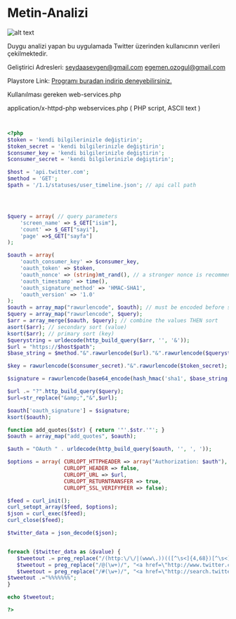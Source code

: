 # Metin-Analizi


![alt text](https://image.ibb.co/hsMJen/twitter.png "Tanıtım")



Duygu analizi yapan bu uygulamada Twitter üzerinden kullanıcının verileri çekilmektedir. 

Geliştirici Adresleri: seydaasevgen@gmail.com
                       egemen.ozogul@gmail.com
                       
Playstore Link:
[Programı buradan indirip deneyebilirsiniz.](https://play.google.com/store/apps/details?id=project.twitter.bigdata.twtitteranaliz "playstore")

                     
Kullanılması gereken web-services.php


application/x-httpd-php webservices.php ( PHP script, ASCII text )

```php


<?php
$token = 'kendi bilgilerinizle değiştirin';
$token_secret = 'kendi bilgilerinizle değiştirin';
$consumer_key = 'kendi bilgilerinizle değiştirin';
$consumer_secret = 'kendi bilgilerinizle değiştirin';

$host = 'api.twitter.com';
$method = 'GET';
$path = '/1.1/statuses/user_timeline.json'; // api call path




$query = array( // query parameters
    'screen_name' => $_GET["isim"],
    'count' => $_GET["sayi"],
    'page' =>$_GET["sayfa"]
);

$oauth = array(
    'oauth_consumer_key' => $consumer_key,
    'oauth_token' => $token,
    'oauth_nonce' => (string)mt_rand(), // a stronger nonce is recommended
    'oauth_timestamp' => time(),
    'oauth_signature_method' => 'HMAC-SHA1',
    'oauth_version' => '1.0'
);
$oauth = array_map("rawurlencode", $oauth); // must be encoded before sorting
$query = array_map("rawurlencode", $query);
$arr = array_merge($oauth, $query); // combine the values THEN sort
asort($arr); // secondary sort (value)
ksort($arr); // primary sort (key)
$querystring = urldecode(http_build_query($arr, '', '&'));
$url = "https://$host$path";
$base_string = $method."&".rawurlencode($url)."&".rawurlencode($querystring);

$key = rawurlencode($consumer_secret)."&".rawurlencode($token_secret);

$signature = rawurlencode(base64_encode(hash_hmac('sha1', $base_string, $key, true)));

$url .= "?".http_build_query($query);
$url=str_replace("&amp;","&",$url); 

$oauth['oauth_signature'] = $signature; 
ksort($oauth);

function add_quotes($str) { return '"'.$str.'"'; }
$oauth = array_map("add_quotes", $oauth);

$auth = "OAuth " . urldecode(http_build_query($oauth, '', ', '));

$options = array( CURLOPT_HTTPHEADER => array("Authorization: $auth"),
                  CURLOPT_HEADER => false,
                  CURLOPT_URL => $url,
                  CURLOPT_RETURNTRANSFER => true,
                  CURLOPT_SSL_VERIFYPEER => false);

$feed = curl_init();
curl_setopt_array($feed, $options);
$json = curl_exec($feed);
curl_close($feed);

$twitter_data = json_decode($json);


foreach ($twitter_data as &$value) {
   $tweetout .= preg_replace("/(http:\/\/|(www\.))(([^\s<]{4,68})[^\s<]*)/", '<a href="http://$2$3" target="_blank">$1$2$4</a>', $value->text);
   $tweetout = preg_replace("/@(\w+)/", "<a href=\"http://www.twitter.com/\\1\" target=\"_blank\">@\\1</a>", $tweetout);
   $tweetout = preg_replace("/#(\w+)/", "<a href=\"http://search.twitter.com/search?q=\\1\" target=\"_blank\">#\\1</a>", $tweetout);
$tweetout .="%%%%%%%";
}

echo $tweetout;

?>

```
